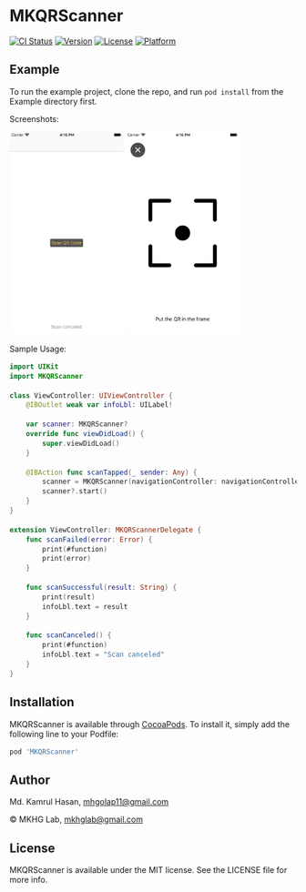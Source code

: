 # MKQRScanner

[![CI Status](https://img.shields.io/travis/mkhglab@gmail.com/MKQRScanner.svg?style=flat)](https://travis-ci.org/mkhglab@gmail.com/MKQRScanner)
[![Version](https://img.shields.io/cocoapods/v/MKQRScanner.svg?style=flat)](https://cocoapods.org/pods/MKQRScanner)
[![License](https://img.shields.io/cocoapods/l/MKQRScanner.svg?style=flat)](https://cocoapods.org/pods/MKQRScanner)
[![Platform](https://img.shields.io/cocoapods/p/MKQRScanner.svg?style=flat)](https://cocoapods.org/pods/MKQRScanner)

## Example

To run the example project, clone the repo, and run `pod install` from the Example directory first.

Screenshots:

<img src="https://github.com/MKHGLab/MKQRScanner/blob/master/Screenshots/screenshot_home.png" width="200px" > <img src="https://github.com/MKHGLab/MKQRScanner/blob/master/Screenshots/screenshot_scan_QR.png" width="200px" >

Sample Usage:

```swift
import UIKit
import MKQRScanner

class ViewController: UIViewController {
    @IBOutlet weak var infoLbl: UILabel!

    var scanner: MKQRScanner?
    override func viewDidLoad() {
        super.viewDidLoad()
    }
    
    @IBAction func scanTapped(_ sender: Any) {
        scanner = MKQRScanner(navigationController: navigationController, delegate: self)
        scanner?.start()
    }
}

extension ViewController: MKQRScannerDelegate {
    func scanFailed(error: Error) {
        print(#function)
        print(error)
    }

    func scanSuccessful(result: String) {
        print(result)
        infoLbl.text = result
    }
    
    func scanCanceled() {
        print(#function)
        infoLbl.text = "Scan canceled"
    }   
}
```

## Installation

MKQRScanner is available through [CocoaPods](https://cocoapods.org). To install
it, simply add the following line to your Podfile:

```ruby
pod 'MKQRScanner'
```

## Author
Md. Kamrul Hasan, mhgolap11@gmail.com

© MKHG Lab, mkhglab@gmail.com

## License

MKQRScanner is available under the MIT license. See the LICENSE file for more info.
